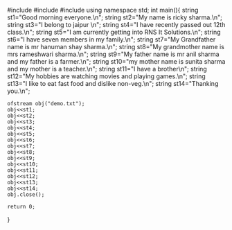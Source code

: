 #include <iostream>
#include <fstream>
#include <string>
using namespace std;
int main(){
    string st1="Good morning everyone.\n";
    string st2="My name is ricky sharma.\n";
    string st3="I belong to jaipur \n";
    string st4="I have recently passed out 12th class.\n";
    string st5="I am currently getting into RNS It Solutions.\n";
    string st6="I have seven members in my family.\n";
    string st7="My Grandfather name is mr hanuman shay sharma.\n";
    string st8="My grandmother name is mrs rameshwari sharma.\n";
    string st9="My father name is mr anil sharma and my father is a farmer.\n";
    string st10="my mother name is sunita  sharma and my mother is a teacher.\n";
    string st11="I have a brother\n";
    string st12="My hobbies are watching movies and playing games.\n";
    string st13="I like to eat fast food and dislike non-veg.\n";
     string st14="Thanking you.\n";
    
    ofstream obj("demo.txt");
    obj<<st1;
    obj<<st2;
    obj<<st3;
    obj<<st4;
    obj<<st5;
    obj<<st6;
    obj<<st7;
    obj<<st8;
    obj<<st9;
    obj<<st10;
    obj<<st11;
    obj<<st12;
    obj<<st13;
    obj<<st14;
    obj.close();
    
    return 0;
}

